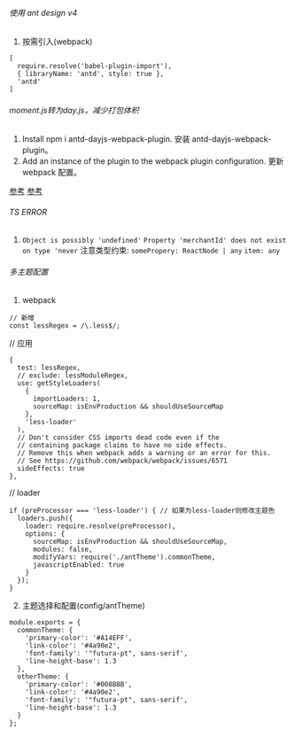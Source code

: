 

###### 使用 ant design v4

1. 按需引入(webpack)

```
[
  require.resolve('babel-plugin-import'),
  { libraryName: 'antd', style: true },
  'antd'
]
```

###### moment.js转为day.js，减少打包体积

1. Install npm i antd-dayjs-webpack-plugin. 安装 antd-dayjs-webpack-plugin。
2. Add an instance of the plugin to the webpack plugin configuration. 更新 webpack 配置。

[参考](https://ant.design/docs/react/replace-moment-cn)
[参考](https://github.com/iamkun/dayjs)


###### TS ERROR

1. `Object is possibly 'undefined'` `Property 'merchantId' does not exist on type 'never`
注意类型约束: `somePropery: ReactNode | any` `item: any`


###### 多主题配置

1. webpack
```
// 新增
const lessRegex = /\.less$/;
```
// 应用
```
{
  test: lessRegex,
  // exclude: lessModuleRegex,
  use: getStyleLoaders(
    {
      importLoaders: 1,
      sourceMap: isEnvProduction && shouldUseSourceMap
    },
    'less-loader'
  ),
  // Don't consider CSS imports dead code even if the
  // containing package claims to have no side effects.
  // Remove this when webpack adds a warning or an error for this.
  // See https://github.com/webpack/webpack/issues/6571
  sideEffects: true
},
```
// loader

```
if (preProcessor === 'less-loader') { // 如果为less-loader则修改主题色
  loaders.push({
    loader: require.resolve(preProcessor),
    options: {
      sourceMap: isEnvProduction && shouldUseSourceMap,
      modules: false,
      modifyVars: require('./antTheme').commonTheme,
      javascriptEnabled: true
    }
  });
}
```

2. 主题选择和配置(config/antTheme)

```
module.exports = {
  commonTheme: {
    'primary-color': '#A14EFF',
    'link-color': '#4a90e2',
    'font-family': '"futura-pt", sans-serif',
    'line-height-base': 1.3
  },
  otherTheme: {
    'primary-color': '#008B8B',
    'link-color': '#4a90e2',
    'font-family': '"futura-pt", sans-serif',
    'line-height-base': 1.3
  }
};

```